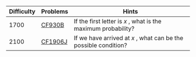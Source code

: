 | Difficulty | Problems | Hints |
| -------- | -------- | -------- |
| 1700 | [CF930B](https://codeforces.com/problemset/problem/930/B) | If the first letter is $x$ , what is the maximum probability? |
| 2100 | [CF1906J](https://codeforces.com/problemset/problem/1906/J) | If we have arrived at $x$ , what can be the possible condition? |